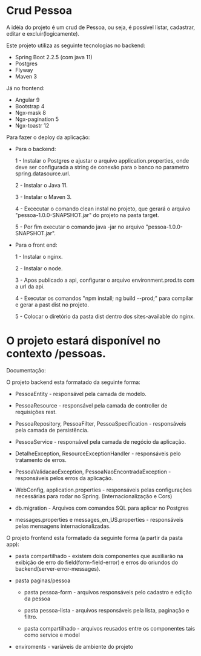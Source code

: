 # Crud Pessoa

 A idéia do projeto é um crud de Pessoa, ou seja, é possível listar, cadastrar, editar e excluir(logicamente).
 
Este projeto utiliza as seguinte tecnologias no backend: 
   - Spring Boot 2.2.5 (com java 11)
   - Postgres
   - Flyway
   - Maven 3
   
Já no frontend: 
  - Angular 9
  - Bootstrap 4
  - Ngx-mask 8
  - Ngx-pagination 5
  - Ngx-toastr 12
  
Para fazer o deploy da aplicação: 
  - Para o backend:
  
    1 - Instalar o Postgres e ajustar o arquivo application.properties, onde deve ser configurada a 
    string de conexão para o banco no parametro spring.datasource.url.
    
    2 - Instalar o Java 11.
    
    3 - Instalar o Maven 3.
    
    4 - Excecutar o comando clean instal no projeto, que gerará o arquivo "pessoa-1.0.0-SNAPSHOT.jar" 
        do projeto na pasta target.
        
    5 - Por fim executar o comando java -jar no arquivo "pessoa-1.0.0-SNAPSHOT.jar".
  
  - Para o front end:
  
    1 - Instalar o nginx.
    
    2 - Instalar o node.
    
    3 - Apos publicado a api, configurar o arquivo environment.prod.ts com a url da api.
    
    4 - Executar os comandos "npm install; ng build --prod;" para compilar e gerar a past dist no projeto.
    
    5 - Colocar o diretório da pasta dist dentro dos sites-available do nginx. 
 
# O projeto estará disponível no contexto /pessoas.

Documentação:

 O projeto backend esta formatado da seguinte forma:
  
  - PessoaEntity - responsável pela camada de modelo.
  
  - PessoaResource - responsável pela camada de controller de requisições rest.
  
  - PessoaRepository, PessoaFilter, PessoaSpecification - responsáveis pela camada de persistência.
  
  - PessoaService - responsável pela camada de negócio da aplicação.
  
  - DetalheException, ResourceExceptionHandler - responsáveis pelo tratamento de erros.
  
  - PessoaValidacaoException, PessoaNaoEncontradaException - responsáveis pelos erros da aplicação.
  
  - WebConfig, application.properties - responsáveis pelas configurações necessárias para rodar no Spring. (Internacionalização e Cors) 
  
  - db.migration - Arquivos com comandos SQL para aplicar no Postgres

  - messages.properties e messages_en_US.properties - responsáveis pelas mensagens internacionalizadas.
 
 O projeto frontend esta formatado da seguinte forma (a partir da pasta app):
 
  - pasta compartilhado - existem dois componentes que auxiliarão na exibição de erro do field(form-field-error)
    e erros do oriundos do backend(server-error-messages).
    
  - pasta paginas/pessoa
    
    - pasta pessoa-form - arquivos responsáveis pelo cadastro e edição da pessoa
    
    - pasta pessoa-lista - arquivos responsáveis pela lista, paginação e filtro.
    
    - pasta compartilhado - arquivos reusados entre os componentes tais como service e model
    
  - enviroments - variáveis de ambiente do projeto
